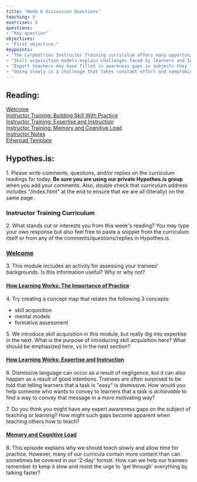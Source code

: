```yaml
--- 
title: "Week 6 Discussion Questions"    
teaching: 0 
exercises: 0    
questions:  
- "Key question"    
objectives: 
- "First objective."    
keypoints:  
- "The Carpentries Instructor Training curriculum offers many opportunities to model, as well as to teach, good practices."
- "Skill acquisition models explain challenges faced by learners and Instructors, Instructor trainees and Trainers."
- "Expert teachers may have filled in awareness gaps in subjects they teach, but may still have gaps on the subject of teaching."
- "Going slowly is a challenge that takes constant effort and compromise."
---
```

## Reading:
[Welcome](https://carpentries.github.io/instructor-training/01-welcome/index.html)  
[Instructor Training: Building Skill With Practice](https://carpentries.github.io/instructor-training/02-practice-learning/index.html)   
[Instructor Training: Expertise and Instruction](https://carpentries.github.io/instructor-training/03-expertise/index.html)  
[Instructor Training: Memory and Cognitive Load](https://carpentries.github.io/instructor-training/05-memory/index.html)  
[Instructor Notes](https://carpentries.github.io/instructor-training/guide/index.html)   
[Etherpad Template](http://pad.software-carpentry.org/ttt-template)  

## Hypothes.is: 
1\. Please write comments, questions, and/or replies on the curriculum readings for today. **Be sure you are using our private Hypothes.is group** when you add 
your comments. Also, double check that curriculum address includes "/index.html" at the end to ensure that we are all (literally) on the same page.

### Instructor Training Curriculum
2\. What stands out or interests you from this week's reading? You may type your own response but also feel free to paste a snippet from the curriculum itself or from any of the comments/questions/replies in Hypothes.is. 

### [Welcome](https://carpentries.github.io/instructor-training/01-welcome/)
3\. This module includes an activity for assessing your trainees' backgrounds. Is this information useful? Why or why not?

#### [How Learning Works: The Importance of Practice](https://carpentries.github.io/instructor-training/02-practice-learning/) 
4\. Try creating a concept map that relates the following 3 concepts: 
- skill acquisition
- mental models
- formative assessment
    
5\. We introduce skill acquisition in this module, but really dig into expertise in the next. What is the purpose of introducing skill acquisition here? What should be emphasized here, vs in the next section?
    
#### [How Learning Works: Expertise and Instruction](https://carpentries.github.io/instructor-training/03-expertise/)
6\. Dismissive language can occur as a result of negligence, but it can also happen as a result of good intentions.
Trainees are often surprised to be told that telling learners that a task is "easy" is dismissive.
How would you help someone who wants to convey to learners that a task is *achievable* to find a way to convey that message in a more motivating way?

7\. Do you think you might have any expert awareness gaps on the subject of teaching or learning? How might such gaps become apparent when teaching others how to teach?

#### [Memory and Cognitive Load](https://carpentries.github.io/instructor-training/05-memory/index.html)
8\. This episode explains why we should teach slowly and allow time for practice. However, many of our curricula contain 
more content than can sometimes be covered in our '2-day' format. How can we help our trainees remember to keep it slow and 
resist the urge to 'get through' everything by talking faster?



